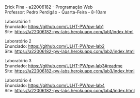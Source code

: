 Erick Pina - a22006182 - Programação Web  
Professor: Pedro Perdigão - Quarta-Feira - 8-10am  

Laboratório 1  
Enunciado: https://github.com/ULHT-PW/pw-lab1  
Site: https://a22006182-pw-labs.herokuapp.com/lab1/index.html

Laboratório 2  
Enunciado: https://github.com/ULHT-PW/pw-lab2  
Site: https://a22006182-pw-labs.herokuapp.com/lab2/index.html

Laboratório 3  
Enunciado: https://github.com/ULHT-PW/pw-lab3#readme  
Site: https://a22006182-pw-labs.herokuapp.com/lab3/index.html

Laboratório 4  
Enunciado: https://github.com/ULHT-PW/pw-lab4  
Site: https://a22006182-pw-labs.herokuapp.com/lab4/index.html
